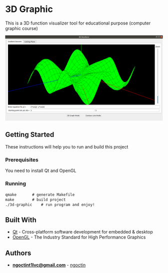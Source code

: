 # 3D Graphic

This is a 3D function visualizer tool for educational purpose (computer graphic course)

![Preview image](images/3d-graphic-preview.png)

## Getting Started

These instructions will help you to run and build this project

### Prerequisites

You need to install Qt and OpenGL

### Running

```
qmake       # generate Makefile
make        # build project
./3d-graphic    # run program and enjoy!
```

## Built With

* [Qt](https://www.qt.io/) - Cross-platform software development for embedded & desktop
* [OpenGL](https://www.opengl.org/) - The Industry Standard for High Performance Graphics

## Authors

* **ngoctint1lvc@gmail.com** - [ngoctin](https://github.com/ngoctint1lvc)